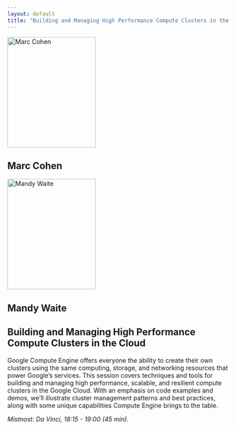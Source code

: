 ```yaml
---
layout: default
title: "Building and Managing High Performance Compute Clusters in the Cloud: Marc Cohen, Mandy Waite"
---
```


<section id="speakers" class="row speakers-detail">
  <div class="speaker web span3 nohover">
    <a href="https://plus.google.com/100180575185522802900/posts">
      <img src="/data/imgs/recnici/marc-cohen.jpg" width="200" height="250" alt="Marc Cohen">
    </a>
    <div class="info">
      <h2>Marc Cohen</h2>
    </div>
  </div>
  <div class="speaker web span3 nohover">
    <a href="https://plus.google.com/+MandyWaite/posts">
      <img src="/data/imgs/recnici/mandy-waite.jpg" width="200" height="250" alt="Mandy Waite">
    </a>
    <div class="info">
      <h2>Mandy Waite</h2>
    </div>
  </div>
  <div class="span6 talk-info">
    <h1>Building and Managing High Performance Compute Clusters in the Cloud</h1>
    <p>Google Compute Engine offers everyone the ability to create their own clusters using the same computing, storage, and networking resources that power Google’s services. This session covers techniques and tools for building and managing high performance, scalable, and resilient compute clusters in the Google Cloud. With an emphasis on code examples and demos, we’ll illustrate cluster management patterns and best practices, along with some unique capabilities Compute Engine brings to the table.</p>
    <p><em>Místnost: Da Vinci, 18:15 - 19:00 (45 min).</em></p>
  </div>
</section>